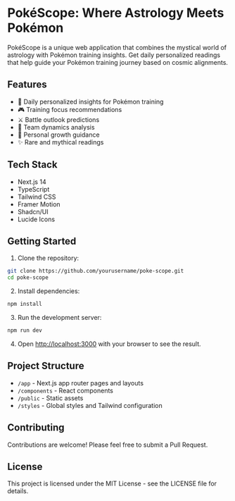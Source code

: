 # PokéScope: Where Astrology Meets Pokémon

PokéScope is a unique web application that combines the mystical world of astrology with Pokémon training insights. Get daily personalized readings that help guide your Pokémon training journey based on cosmic alignments.

## Features

- 🌟 Daily personalized insights for Pokémon training
- 🎮 Training focus recommendations
- ⚔️ Battle outlook predictions
- 👥 Team dynamics analysis
- 🌱 Personal growth guidance
- ✨ Rare and mythical readings

## Tech Stack

- Next.js 14
- TypeScript
- Tailwind CSS
- Framer Motion
- Shadcn/UI
- Lucide Icons

## Getting Started

1. Clone the repository:
```bash
git clone https://github.com/yourusername/poke-scope.git
cd poke-scope
```

2. Install dependencies:
```bash
npm install
```

3. Run the development server:
```bash
npm run dev
```

4. Open [http://localhost:3000](http://localhost:3000) with your browser to see the result.

## Project Structure

- `/app` - Next.js app router pages and layouts
- `/components` - React components
- `/public` - Static assets
- `/styles` - Global styles and Tailwind configuration

## Contributing

Contributions are welcome! Please feel free to submit a Pull Request.

## License

This project is licensed under the MIT License - see the LICENSE file for details. 